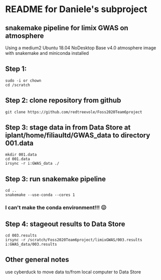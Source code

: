 # README for Daniele's subproject
## snakemake pipeline for limix GWAS on atmosphere

Using a medium2 Ubuntu 18.04 NoDesktop Base v4.0 atmosphere image with snakemake and miniconda installed

## Step 1:
    sudo -i or chown
    cd /scratch

## Step 2: clone repository from github
    git clone https://github.com/redtreevole/Foss2020Team6project

## Step 3: stage data in from Data Store at iplant/home/filiaultd/GWAS_data to directory 001.data
    mkdir 001.data
    cd 001.data
    irsync -r i:GWAS_data ./

## Step 3: run snakemake pipeline
    cd ..
    snakemake --use-conda --cores 1
### I can't make the conda environment!!! :confounded:

## Step 4: stageout results to Data Store
    cd 003.results
    irsync -r /scratch/Foss2020Team6project/limixGWAS/003.results i:GWAS_data/003.results

## Other general notes
use cyberduck to move data to/from local computer to Data Store
